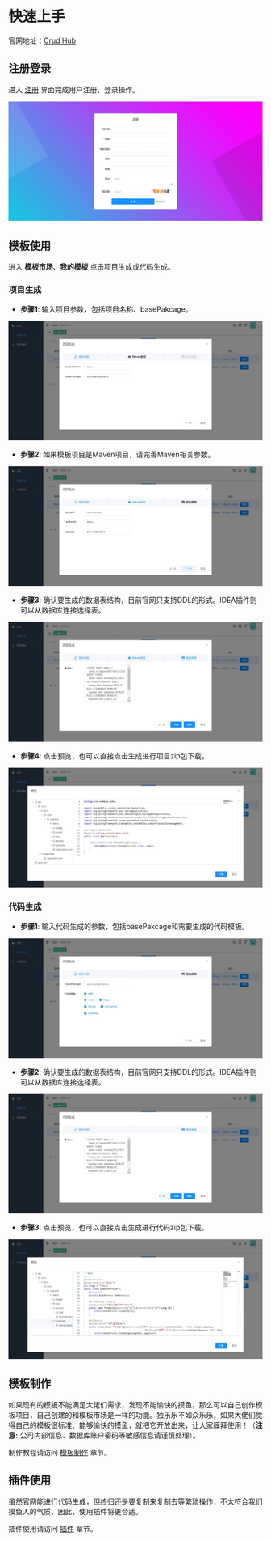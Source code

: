 # 快速上手
官网地址：[Crud Hub](https://crud-hub.top/)
## 注册登录
 
进入 [注册](https://crud-hub.top/#/signup) 界面完成用户注册、登录操作。

![注册图](./zc.jpg)


## 模板使用

进入 **模板市场**、**我的模板** 点击项目生成或代码生成。

### 项目生成

- **步骤1**: 输入项目参数，包括项目名称、basePakcage。

![](./xmcs.jpg)

- **步骤2**: 如果模板项目是Maven项目，请完善Maven相关参数。

![](./mvcs.jpg)

- **步骤3**: 确认要生成的数据表结构，目前官网只支持DDL的形式。IDEA插件则可以从数据库连接选择表。

![](./sjcs.jpg)

- **步骤4**: 点击预览，也可以直接点击生成进行项目zip包下载。

![](./xmyl.jpg)

### 代码生成

- **步骤1**: 输入代码生成的参数，包括basePakcage和需要生成的代码模板。

![](./dmcs.jpg)
 
- **步骤2**: 确认要生成的数据表结构，目前官网只支持DDL的形式。IDEA插件则可以从数据库连接选择表。

![](./dmsj.jpg)
 
- **步骤3**: 点击预览，也可以直接点击生成进行代码zip包下载。

![](./dmyl.jpg)

## 模板制作

如果现有的模板不能满足大佬们需求，发现不能愉快的摸鱼，那么可以自己创作模板项目，自己创建的和模板市场是一样的功能。独乐乐不如众乐乐，如果大佬们觉得自己的模板很标准、能够愉快的摸鱼，就把它开放出来，让大家膜拜使用！（**注意:** 公司内部信息、数据库账户密码等敏感信息请谨慎处理）。

制作教程请访问 [模板制作](./) 章节。

## 插件使用

虽然官网能进行代码生成，但终归还是要复制来复制去等繁琐操作，不太符合我们摸鱼人的气质，因此，使用插件将更合适。

插件使用请访问 [插件](./) 章节。